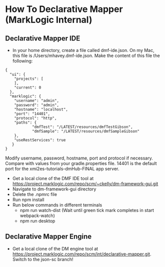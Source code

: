 # How To Declarative Mapper (MarkLogic Internal)

## Declarative Mapper IDE

- In your home directory, create a file called dmf-ide.json. On my Mac, this file is /Users/mhavey.dmf-ide.json. Make the content of this file the following:

```
{
  "ui": {
    "projects": [
    ],
    "current": 0
  },
  "marklogic": {
    "username": "admin",
    "password": "admin",
    "hostname": "localhost",
    "port": "14401",
    "protocol": "http",
    "paths": {
            "dmfTest": "/LATEST/resources/dmfTestGibson",
            "dmfSample": "/LATEST/resources/dmfSampleGibson"
    },
    "useRestServices": true
   }
}
```

Modify username, password, hostname, port and protocol if necessary. Compare with values from your gradle.properties file. 14401 is the default port for the xmi2es-tutorials-dmHub-FINAL app server.

- Get a local clone of the DMF IDE tool at https://project.marklogic.com/repo/scm/~ckelly/dm-framework-gui.git
- Navigate to dm-framework-gui directory
- Delete the .npmrc file
- Run npm install
- Run below commands in different terminals
	* npm run watch-dist (Wait until green tick mark completes in start webpack-watch)
	* npm run desktop

## Declarative Mapper Engine

- Get a local clone of the DM engine tool at https://project.marklogic.com/repo/scm/int/declarative-mapper.git. Switch to the json-sc branch!
